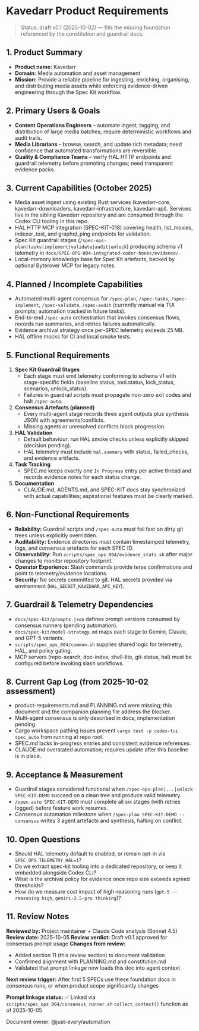 # Kavedarr Product Requirements

> Status: draft v0.1 (2025-10-02) — fills the missing foundation referenced by the constitution and guardrail docs.

## 1. Product Summary
- **Product name:** Kavedarr
- **Domain:** Media automation and asset management
- **Mission:** Provide a reliable pipeline for ingesting, enriching, organising, and distributing media assets while enforcing evidence-driven engineering through the Spec Kit workflow.

## 2. Primary Users & Goals
- **Content Operations Engineers** – automate ingest, tagging, and distribution of large media batches; require deterministic workflows and audit trails.
- **Media Librarians** – browse, search, and update rich metadata; need confidence that automated transformations are reversible.
- **Quality & Compliance Teams** – verify HAL HTTP endpoints and guardrail telemetry before promoting changes; need transparent evidence packs.

## 3. Current Capabilities (October 2025)
- Media asset ingest using existing Rust services (kavedarr-core, kavedarr-downloaders, kavedarr-infrastructure, kavedarr-api). Services live in the sibling Kavedarr repository and are consumed through the Codex CLI tooling in this repo.
- HAL HTTP MCP integration (SPEC-KIT-018) covering health, list_movies, indexer_test, and graphql_ping endpoints for validation.
- Spec Kit guardrail stages (`/spec-ops-plan|tasks|implement|validate|audit|unlock`) producing schema v1 telemetry in `docs/SPEC-OPS-004-integrated-coder-hooks/evidence/`.
- Local-memory knowledge base for Spec Kit artefacts, backed by optional Byterover MCP for legacy notes.

## 4. Planned / Incomplete Capabilities
- Automated multi-agent consensus for `/spec-plan`, `/spec-tasks`, `/spec-implement`, `/spec-validate`, `/spec-audit` (currently manual via TUI prompts; automation tracked in future tasks).
- End-to-end `/spec-auto` orchestration that invokes consensus flows, records run summaries, and retries failures automatically.
- Evidence archival strategy once per-SPEC telemetry exceeds 25 MB.
- HAL offline mocks for CI and local smoke tests.

## 5. Functional Requirements
1. **Spec Kit Guardrail Stages**
   - Each stage must emit telemetry conforming to schema v1 with stage-specific fields (baseline status, tool.status, lock_status, scenarios, unlock_status).
   - Failures in guardrail scripts must propagate non-zero exit codes and halt `/spec-auto`.
2. **Consensus Artefacts (planned)**
   - Every multi-agent stage records three agent outputs plus synthesis JSON with agreements/conflicts.
   - Missing agents or unresolved conflicts block progression.
3. **HAL Validation**
   - Default behaviour: run HAL smoke checks unless explicitly skipped (decision pending).
   - HAL telemetry must include `hal.summary` with status, failed_checks, and evidence artifacts.
4. **Task Tracking**
   - SPEC.md keeps exactly one `In Progress` entry per active thread and records evidence notes for each status change.
5. **Documentation**
   - CLAUDE.md, AGENTS.md, and SPEC-KIT docs stay synchronized with actual capabilities; aspirational features must be clearly marked.

## 6. Non-Functional Requirements
- **Reliability:** Guardrail scripts and `/spec-auto` must fail fast on dirty git trees unless explicitly overridden.
- **Auditability:** Evidence directories must contain timestamped telemetry, logs, and consensus artefacts for each SPEC ID.
- **Observability:** Run `scripts/spec_ops_004/evidence_stats.sh` after major changes to monitor repository footprint.
- **Operator Experience:** Slash commands provide terse confirmations and point to telemetry/evidence locations.
- **Security:** No secrets committed to git. HAL secrets provided via environment (`HAL_SECRET_KAVEDARR_API_KEY`).

## 7. Guardrail & Telemetry Dependencies
- `docs/spec-kit/prompts.json` defines prompt versions consumed by consensus runners (pending automation).
- `docs/spec-kit/model-strategy.md` maps each stage to Gemini, Claude, and GPT-5 variants.
- `scripts/spec_ops_004/common.sh` supplies shared logic for telemetry, HAL, and policy gating.
- MCP servers (repo-search, doc-index, shell-lite, git-status, hal) must be configured before invoking slash workflows.

## 8. Current Gap Log (from 2025-10-02 assessment)
- product-requirements.md and PLANNING.md were missing; this document and the companion planning file address the blocker.
- Multi-agent consensus is only described in docs; implementation pending.
- Cargo workspace pathing issues prevent `cargo test -p codex-tui spec_auto` from running at repo root.
- SPEC.md lacks in-progress entries and consistent evidence references.
- CLAUDE.md overstated automation; requires update after this baseline is in place.

## 9. Acceptance & Measurement
- Guardrail stages considered functional when `/spec-ops-plan|...|unlock SPEC-KIT-DEMO` succeed on a clean tree and produce valid telemetry.
- `/spec-auto SPEC-KIT-DEMO` must complete all six stages (with retries logged) before feature work resumes.
- Consensus automation milestone when `/spec-plan SPEC-KIT-DEMO --consensus` writes 3 agent artefacts and synthesis, halting on conflict.

## 10. Open Questions
- Should HAL telemetry default to enabled, or remain opt-in via `SPEC_OPS_TELEMETRY_HAL=1`?
- Do we extract spec-kit tooling into a dedicated repository, or keep it embedded alongside Codex CLI?
- What is the archival policy for evidence once repo size exceeds agreed thresholds?
- How do we measure cost impact of high-reasoning runs (`gpt-5 --reasoning high`, `gemini-2.5-pro thinking`)?

## 11. Review Notes

**Reviewed by:** Project maintainer + Claude Code analysis (Sonnet 4.5)
**Review date:** 2025-10-05
**Review verdict:** Draft v0.1 approved for consensus prompt usage
**Changes from review:**
- Added section 11 (this review section) to document validation
- Confirmed alignment with PLANNING.md and constitution.md
- Validated that prompt linkage now loads this doc into agent context

**Next review trigger:** After first 5 SPECs use these foundation docs in consensus runs, or when product scope significantly changes

**Prompt linkage status:** ✅ Linked via `scripts/spec_ops_004/consensus_runner.sh` `collect_context()` function as of 2025-10-05

Document owner: @just-every/automation

